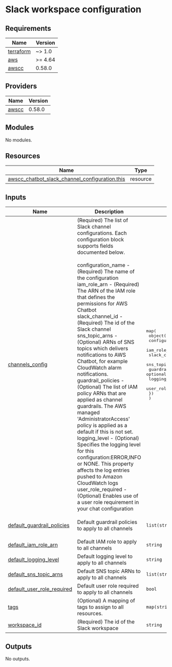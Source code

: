 # Slack workspace configuration


<!-- BEGINNING OF PRE-COMMIT-TERRAFORM DOCS HOOK -->
## Requirements

| Name | Version |
|------|---------|
| <a name="requirement_terraform"></a> [terraform](#requirement\_terraform) | ~> 1.0 |
| <a name="requirement_aws"></a> [aws](#requirement\_aws) | >= 4.64 |
| <a name="requirement_awscc"></a> [awscc](#requirement\_awscc) | 0.58.0 |

## Providers

| Name | Version |
|------|---------|
| <a name="provider_awscc"></a> [awscc](#provider\_awscc) | 0.58.0 |

## Modules

No modules.

## Resources

| Name | Type |
|------|------|
| [awscc_chatbot_slack_channel_configuration.this](https://registry.terraform.io/providers/hashicorp/awscc/0.58.0/docs/resources/chatbot_slack_channel_configuration) | resource |

## Inputs

| Name | Description | Type | Default | Required |
|------|-------------|------|---------|:--------:|
| <a name="input_channels_config"></a> [channels\_config](#input\_channels\_config) | (Required) The list of Slack channel configurations. Each configuration block supports fields documented below.<br><br>    configuration\_name - (Required) The name of the configuration<br>    iam\_role\_arn - (Required) The ARN of the IAM role that defines the permissions for AWS Chatbot<br>    slack\_channel\_id - (Required) The id of the Slack channel<br>    sns\_topic\_arns - (Optional) ARNs of SNS topics which delivers notifications to AWS Chatbot, for example CloudWatch alarm notifications.<br>    guardrail\_policies - (Optional) The list of IAM policy ARNs that are applied as channel guardrails. The AWS managed 'AdministratorAccess' policy is applied as a default if this is not set.<br>    logging\_level - (Optional) Specifies the logging level for this configuration:ERROR,INFO or NONE. This property affects the log entries pushed to Amazon CloudWatch logs<br>    user\_role\_required - (Optional) Enables use of a user role requirement in your chat configuration | <pre>map(<br>    object({<br>      configuration_name = optional(string)<br>      iam_role_arn       = optional(string)<br>      slack_channel_id   = string<br>      sns_topic_arns     = list(string)<br>      guardrail_policies = optional(list(string))<br>      logging_level      = optional(string)<br>      user_role_required = optional(bool)<br>    })<br>  )</pre> | n/a | yes |
| <a name="input_default_guardrail_policies"></a> [default\_guardrail\_policies](#input\_default\_guardrail\_policies) | Default guardrail policies to apply to all channels | `list(string)` | <pre>[<br>  "arn:aws:iam::aws:policy/ReadOnlyAccess"<br>]</pre> | no |
| <a name="input_default_iam_role_arn"></a> [default\_iam\_role\_arn](#input\_default\_iam\_role\_arn) | Default IAM role to apply to all channels | `string` | `""` | no |
| <a name="input_default_logging_level"></a> [default\_logging\_level](#input\_default\_logging\_level) | Default logging level to apply to all channels | `string` | `"NONE"` | no |
| <a name="input_default_sns_topic_arns"></a> [default\_sns\_topic\_arns](#input\_default\_sns\_topic\_arns) | Default SNS topic ARNs to apply to all channels | `list(string)` | `[]` | no |
| <a name="input_default_user_role_required"></a> [default\_user\_role\_required](#input\_default\_user\_role\_required) | Default user role required to apply to all channels | `bool` | `false` | no |
| <a name="input_tags"></a> [tags](#input\_tags) | (Optional) A mapping of tags to assign to all resources. | `map(string)` | `{}` | no |
| <a name="input_workspace_id"></a> [workspace\_id](#input\_workspace\_id) | (Required) The id of the Slack workspace | `string` | n/a | yes |

## Outputs

No outputs.
<!-- END OF PRE-COMMIT-TERRAFORM DOCS HOOK -->